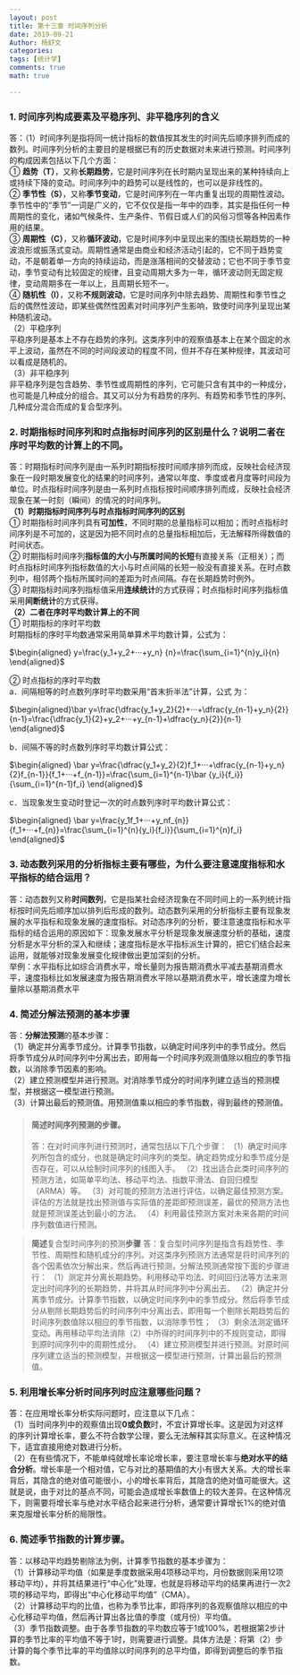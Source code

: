 ```yaml
---
layout: post
title: 第十三章 时间序列分析
date: 2019-09-21
Author: 杨舒文
categories: 
tags: [统计学]
comments: true
math: true

---
```


### 1. 时间序列构成要素及平稳序列、非平稳序列的含义

答：（1）时间序列是指将同一统计指标的数值按其发生的时间先后顺序排列而成的数列。时间序列分析的主要目的是根据已有的历史数据对未来进行预测。时间序列的构成因素包括以下几个方面：   
① **趋势（T）**，又称**长期趋势**，它是时间序列在长时期内呈现出来的某种持续向上或持续下降的变动。时间序列中的趋势可以是线性的，也可以是非线性的。  
② **季节性（S）**，又称**季节变动**，它是时间序列在一年内重复出现的周期性波动。季节性中的“季节”一词是广义的，它不仅仅是指一年中的四季，其实是指任何一种周期性的变化，诸如气候条件、生产条件、节假日或人们的风俗习惯等各种因素作用的结果。  
③ **周期性（C）**，又称**循环波动**，它是时间序列中呈现出来的围绕长期趋势的一种波浪形或振荡式变动。周期性通常是由商业和经济活动引起的，它不同于趋势变动，不是朝着单一方向的持续运动，而是涨落相间的交替波动；它也不同于季节变动，季节变动有比较固定的规律，且变动周期大多为一年，循环波动则无固定规律，变动周期多在一年以上，且周期长短不一。  
④ **随机性（I）**，又称**不规则波动**，它是时间序列中除去趋势、周期性和季节性之后的偶然性波动，即某些偶然性因素对时间序列产生影响，致使时间序列呈现出某种随机波动。  
（2）平稳序列  
平稳序列是基本上不存在趋势的序列。这类序列中的观察值基本上在某个固定的水平上波动，虽然在不同的时间段波动的程度不同，但并不存在某种规律，其波动可以看成是随机的。  
（3）非平稳序列  
非平稳序列是包含趋势、季节性或周期性的序列，它可能只含有其中的一种成分，也可能是几种成分的组合。其又可以分为有趋势的序列、有趋势和季节性的序列、几种成分混合而成的复合型序列。



### 2. 时期指标时间序列和时点指标时间序列的区别是什么？说明二者在序时平均数的计算上的不同。

答：时期指标时间序列是由一系列时期指标按时间顺序排列而成，反映社会经济现象在一段时期发展变化的结果的时间序列，通常以年度、季度或者月度等时间段为单位。时点指标时间序列是由一系列时点指标按时间顺序排列而成，反映社会经济现象在某一时刻（瞬间）的情况的时间序列。  
**（1）时期指标时间序列与时点指标时间序列的区别**  
① 时期指标时间序列具有**可加性**，不同时期的总量指标可以相加；而时点指标时间序列是不可加的，这是因为把不同时点的总量指标相加后，无法解释所得数值的时间状态。  
② 时期指标时间序列**指标值的大小与所属时间的长短**有直接关系（正相关）；而时点指标时间序列指标数值的大小与时点间隔的长短一般没有直接关系。在时点数列中，相邻两个指标所属时间的差距为时点间隔。存在长期趋势时例外。  
③ 时期指标时间序列指标值采用**连续统计**的方式获得；时点指标时间序列指标值采用**间断统计**的方式获得。  
**（2）二者在序时平均数计算上的不同**  
① 时期指标的序时平均数  
时期指标的序时平均数通常采用简单算术平均数计算，公式为：  

$\begin{aligned} y=\frac{y_1+y_2+···+y_n} {n}=\frac{\sum_{i=1}^{n}y_i}{n} \end{aligned}$   

② 时点指标的序时平均数  
a．间隔相等的时点数列序时平均数采用“首末折半法”计算，公式
为：  

$\begin{aligned}\bar y=\frac{\dfrac{y_1+y_2}{2}+···+\dfrac{y_{n-1}+y_n}{2}}{n-1}=\frac{\dfrac{y_1}{2}+y_2+···+y_{n-1}+\dfrac{y_n}{2}}{n-1} \end{aligned}$    

b．间隔不等的时点数列序时平均数计算公式：  

$\begin{aligned} \bar y=\frac{\dfrac{y_1+y_2}{2}f_1+···+\dfrac{y_{n-1}+y_n}{2}f_{n-1}}{f_1+···+f_{n-1}}=\frac{\sum_{i=1}^{n-1}\bar {y_i}{f_i}}{\sum_{i=1}^{n-1}f_i} \end{aligned}$   

c．当现象发生变动时登记一次的时点数列序时平均数计算公式：  

$\begin{aligned} \bar y=\frac{y_1f_1+···+y_nf_{n}}{f_1+···+f_{n}}=\frac{\sum_{i=1}^{n}{y_i}{f_i}}{\sum_{i=1}^{n}f_i} \end{aligned}$    



### 3. 动态数列采用的分析指标主要有哪些，为什么要注意速度指标和水平指标的结合运用？

答：动态数列又称**时间数列**，它是指某社会经济现象在不同时间上的一系列统计指标按时间先后顺序加以排列后形成的数列。动态数列采用的分析指标主要有现象发展的水平指标和现象发展的速度指标。对动态序列的分析，要注意速度指标和水平指标的结合运用的原因如下：现象发展水平分析是现象发展速度分析的基础，速度分析是水平分析的深入和继续；速度指标是水平指标派生计算的，把它们结合起来运用，就能够对现象发展变化规律做出更加深刻的分析。  
举例：水平指标比如综合消费水平，增长量则为报告期消费水平减去基期消费水平，速度指标比如发展速度为报告期消费水平除以基期消费水平，增长速度为增长量除以基期消费水平



### 4. 简述分解法预测的基本步骤

答：**分解法预测**的基本步骤：  
（1）确定并分离季节成分。计算季节指数，以确定时间序列中的季节成分。然后将季节成分从时间序列中分离出去，即用每一个时间序列观测值除以相应的季节指数，以消除季节因素的影响。  
（2）建立预测模型并进行预测。对消除季节成分的时间序列建立适当的预测模型，并根据这一模型进行预测。  
（3）计算出最后的预测值。用预测值乘以相应的季节指数，得到最终的预测值。  

> #### **简述**时间序列预测**的步骤。**
>
> 答：在对时间序列进行预测时，通常包括以下几个步骤：
> （1）确定时间序列所包含的成分，也就是确定时间序列的类型。确定趋势成分和季节成分是否存在，可以从绘制时间序列的线图入手。
> （2）找出适合此类时间序列的预测方法，如简单平均法、移动平均法、指数平滑法、自回归模型（ARMA）等。
> （3）对可能的预测方法进行评估，以确定最佳预测方案。评估的方法就是找出预测值与实际值的差距即预测误差，最优的预测方法也就是预测误差达到最小的方法。
> （4）利用最佳预测方案对未来各期的时间序列数值进行预测。

> **简述**复合型时间序列的预测**步骤**
> 答：复合型时间序列是指含有趋势性、季节性、周期性和随机成分的序列。对这类序列预测方法通常是将时间序列的各个因素依次分解出来，然后再进行预测，分解法预测通常按下面的步骤进行：
> （1）测定并分离长期趋势。利用移动平均法、时间回归法等方法来测定出时间序列的长期趋势，并将其从时间序列中分离出去。
> （2）确定并分离季节成分。计算季节指数，以确定时间序列中的季节成分。然后将季节成分从剔除长期趋势后的时间序列中分离出去，即用每一个剔除长期趋势后的时间序列数值除以相应的季节指数，以消除季节性；
> （3）剩余法测定循环变动。再用移动平均法消除（2）中所得的时间序列中的不规则变动，即得到原时间序列中的周期性成分。
> （4）建立预测模型并进行预测。对原时间序列建立适当的预测模型，并根据这一模型进行预测，计算出最后的预测值。



### 5. 利用增长率分析时间序列时应注意哪些问题？

答：在应用增长率分析实际问题时，应注意以下几点：  
（1）当时间序列中的观察值出现**0或负数**时，不宜计算增长率。这是因为对这样的序列计算增长率，要么不符合数学公理，要么无法解释其实际意义。在这种情况下，适宜直接用绝对数进行分析。  
（2）在有些情况下，不能单纯就增长率论增长率，要注意增长率与**绝对水平的结合分析**。增长率是一个相对值，它与对比的基期值的大小有很大关系。大的增长率背后，其隐含的绝对值可能很小，小的增长率背后，其隐含的绝对值可能很大。这就是说，由于对比的基点不同，可能会造成增长率数值上的较大差异。在这种情况下，则需要将增长率与绝对水平结合起来进行分析，通常要计算增长1%的绝对值来克服增长率分析的局限性。



### 6. 简述季节指数的计算步骤。

答：以移动平均趋势剔除法为例，计算季节指数的基本步骤为：  
（1）计算移动平均值（如果是季度数据采用4项移动平均，月份数据则采用12项移动平均），并将其结果进行“中心化”处理，也就是将移动平均的结果再进行一次2项的移动平均，即得出“中心化移动平均值”（CMA）。  
（2）计算移动平均的比值，也称为季节比率，即将序列的各观察值除以相应的中心化移动平均值，然后再计算出各比值的季度（或月份）平均值。  
（3）季节指数调整。由于各季节指数的平均数应等于1或100%，若根据第2步计算的季节比率的平均值不等于1时，则需要进行调整。具体方法是：将第（2）步计算的每个季节比率的平均值除以时间序列的总平均值，即得到调整后的季节指数。
